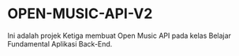 # OPEN-MUSIC-API-V2
Ini adalah projek Ketiga membuat Open Music API pada kelas Belajar Fundamental Aplikasi Back-End.
